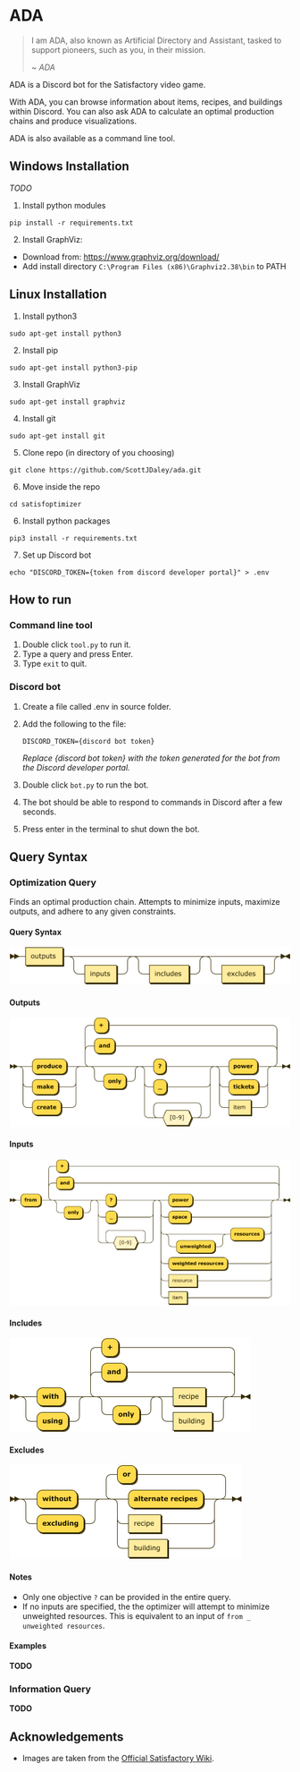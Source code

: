 # ADA
>I am ADA, also known as Artificial Directory and Assistant, tasked to support pioneers, such as you, in their mission.
>
> ~ *ADA*

ADA is a Discord bot for the Satisfactory video game.

With ADA, you can browse information about items, recipes, and buildings within Discord. You can also ask ADA to calculate an optimal production chains and produce visualizations.

ADA is also available as a command line tool.

## Windows Installation

*TODO*

1. Install python modules
```console
pip install -r requirements.txt
```

2. Install GraphViz:
 - Download from: https://www.graphviz.org/download/
 - Add install directory `C:\Program Files (x86)\Graphviz2.38\bin` to PATH
 
## Linux Installation

1. Install python3
```console
sudo apt-get install python3
```

2. Install pip
```console
sudo apt-get install python3-pip
```

3. Install GraphViz
```console
sudo apt-get install graphviz
```

4. Install git
```console
sudo apt-get install git
```

5. Clone repo (in directory of you choosing)
```console
git clone https://github.com/ScottJDaley/ada.git
```

6. Move inside the repo
```console
cd satisfoptimizer
```

6. Install python packages
```console
pip3 install -r requirements.txt
```

7. Set up Discord bot
```console
echo "DISCORD_TOKEN={token from discord developer portal}" > .env
```
 
## How to run

### Command line tool

1. Double click `tool.py` to run it.
2. Type a query and press Enter.
3. Type `exit` to quit.

### Discord bot

1. Create a file called .env in source folder.
2. Add the following to the file:
   ```
   DISCORD_TOKEN={discord bot token}
   ```
   *Replace {discord bot token} with the token generated for the bot from the Discord developer portal.*
   
3. Double click `bot.py` to run the bot.
4. The bot should be able to respond to commands in Discord after a few seconds.
5. Press enter in the terminal to shut down the bot.

## Query Syntax

### Optimization Query

Finds an optimal production chain. Attempts to minimize inputs, maximize
outputs, and adhere to any given constraints.

#### Query Syntax
![alt text](/images/rr_diagram/optimization_query.png "Optimization Query")

#### Outputs
![alt text](/images/rr_diagram/outputs.png "Outputs")

#### Inputs
![alt text](/images/rr_diagram/inputs.png "Inputs")

#### Includes
![alt text](/images/rr_diagram/includes.png "Includes")

#### Excludes
![alt text](/images/rr_diagram/excludes.png "Excludes")

#### Notes
- Only one objective `?` can be provided in the entire query.
- If no inputs are specified, the the optimizer will attempt to minimize
  unweighted resources. This is equivalent to an input of `from _ unweighted resources`.

#### Examples
 
**TODO**

### Information Query

**TODO**

## Acknowledgements
- Images are taken from the [Official Satisfactory Wiki](https://satisfactory.gamepedia.com/Satisfactory_Wiki).
